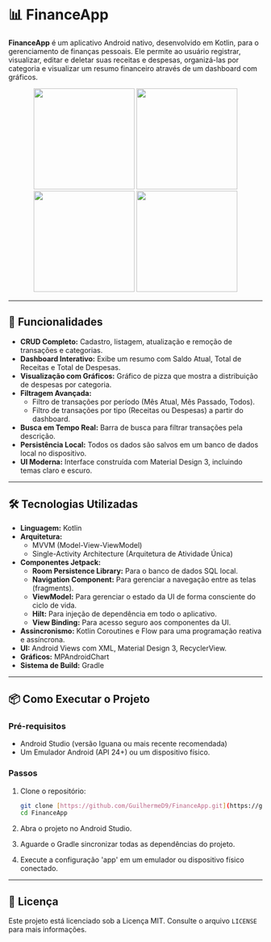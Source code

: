 # 📊 FinanceApp

**FinanceApp** é um aplicativo Android nativo, desenvolvido em Kotlin, para o gerenciamento de finanças pessoais. Ele permite ao usuário registrar, visualizar, editar e deletar suas receitas e despesas, organizá-las por categoria e visualizar um resumo financeiro através de um dashboard com gráficos.

<p align="center">
  <img src="https://github.com/user-attachments/assets/c01aa425-171d-4e11-940d-0e9948e597f3" width="200">
  <img src="https://github.com/user-attachments/assets/e7900b6b-038b-441a-85ce-b9bb6ea4304e" width="200">
  <img src="https://github.com/user-attachments/assets/47c8cf2d-100d-4077-93d3-180579af7375" width="200">
  <img src="https://github.com/user-attachments/assets/844dbca6-fc79-4c41-b25e-930a70f15cec" width="200">
</p>

---

## 🚀 Funcionalidades

- **CRUD Completo:** Cadastro, listagem, atualização e remoção de transações e categorias.
- **Dashboard Interativo:** Exibe um resumo com Saldo Atual, Total de Receitas e Total de Despesas.
- **Visualização com Gráficos:** Gráfico de pizza que mostra a distribuição de despesas por categoria.
- **Filtragem Avançada:**
    - Filtro de transações por período (Mês Atual, Mês Passado, Todos).
    - Filtro de transações por tipo (Receitas ou Despesas) a partir do dashboard.
- **Busca em Tempo Real:** Barra de busca para filtrar transações pela descrição.
- **Persistência Local:** Todos os dados são salvos em um banco de dados local no dispositivo.
- **UI Moderna:** Interface construída com Material Design 3, incluindo temas claro e escuro.
---

## 🛠️ Tecnologias Utilizadas

- **Linguagem:** Kotlin
- **Arquitetura:**
    - MVVM (Model-View-ViewModel)
    - Single-Activity Architecture (Arquitetura de Atividade Única)
- **Componentes Jetpack:**
    - **Room Persistence Library:** Para o banco de dados SQL local.
    - **Navigation Component:** Para gerenciar a navegação entre as telas (fragments).
    - **ViewModel:** Para gerenciar o estado da UI de forma consciente do ciclo de vida.
    - **Hilt:** Para injeção de dependência em todo o aplicativo.
    - **View Binding:** Para acesso seguro aos componentes da UI.
- **Assincronismo:** Kotlin Coroutines e Flow para uma programação reativa e assíncrona.
- **UI:** Android Views com XML, Material Design 3, RecyclerView.
- **Gráficos:** MPAndroidChart
- **Sistema de Build:** Gradle

---

## 📦 Como Executar o Projeto

### Pré-requisitos

- Android Studio (versão Iguana ou mais recente recomendada)
- Um Emulador Android (API 24+) ou um dispositivo físico.

### Passos

1.  Clone o repositório:
    ```bash
    git clone [https://github.com/GuilhermeD9/FinanceApp.git](https://github.com/GuilhermeD9/FinanceApp.git)
    cd FinanceApp
    ```

2.  Abra o projeto no Android Studio.

3.  Aguarde o Gradle sincronizar todas as dependências do projeto.

4.  Execute a configuração 'app' em um emulador ou dispositivo físico conectado.

---

## 📄 Licença
Este projeto está licenciado sob a Licença MIT. Consulte o arquivo `LICENSE` para mais informações.
